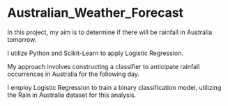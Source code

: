# Australian_Weather_Forecast

 In this project, my aim is to determine if there will be rainfall in Australia tomorrow.
 
 I utilize Python and Scikit-Learn to apply Logistic Regression.
 
 My approach involves constructing a classifier to anticipate rainfall occurrences in Australia for the following day.
 
 I employ Logistic Regression to train a binary classification model, utilizing the Rain in Australia dataset for this analysis.
